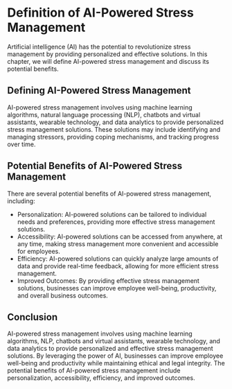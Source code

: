 Definition of AI-Powered Stress Management
============================================================================================

Artificial intelligence (AI) has the potential to revolutionize stress management by providing personalized and effective solutions. In this chapter, we will define AI-powered stress management and discuss its potential benefits.

Defining AI-Powered Stress Management
-------------------------------------

AI-powered stress management involves using machine learning algorithms, natural language processing (NLP), chatbots and virtual assistants, wearable technology, and data analytics to provide personalized stress management solutions. These solutions may include identifying and managing stressors, providing coping mechanisms, and tracking progress over time.

Potential Benefits of AI-Powered Stress Management
--------------------------------------------------

There are several potential benefits of AI-powered stress management, including:

* Personalization: AI-powered solutions can be tailored to individual needs and preferences, providing more effective stress management solutions.
* Accessibility: AI-powered solutions can be accessed from anywhere, at any time, making stress management more convenient and accessible for employees.
* Efficiency: AI-powered solutions can quickly analyze large amounts of data and provide real-time feedback, allowing for more efficient stress management.
* Improved Outcomes: By providing effective stress management solutions, businesses can improve employee well-being, productivity, and overall business outcomes.

Conclusion
----------

AI-powered stress management involves using machine learning algorithms, NLP, chatbots and virtual assistants, wearable technology, and data analytics to provide personalized and effective stress management solutions. By leveraging the power of AI, businesses can improve employee well-being and productivity while maintaining ethical and legal integrity. The potential benefits of AI-powered stress management include personalization, accessibility, efficiency, and improved outcomes.
